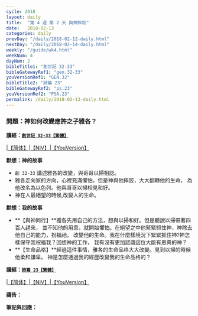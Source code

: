 ```yaml
---
cycle: 2018
layout: daily
title:  "第 4 週 第 2 天 與神摔跤"
date:   2018-02-13
categories: daily
prevDay: "/daily/2018-02-12-daily.html"
nextDay: "/daily/2018-02-14-daily.html"
weekly: "/guide/wk4.html"
weekNum: 4
dayNum: 2
bibleTitle1: "創世記 32-33"
bibleGatewayRef1: "gen.32-33"
youVersionRef1: "GEN.32"
bibleTitle2: "詩篇 23"
bibleGatewayRef2: "ps.23"
youVersionRef2: "PSA.23"
permalink: /daily/2018-02-13-daily.html
---
```


### 問題：神如何改變應許之子雅各？

**讀經：[`創世記 32-33【繁體】`](https://www.biblegateway.com/passage/?search=gen.32-33&version=CUVMPT)**

|[【简体】](https://www.biblegateway.com/passage/?search=gen.32-33&version=CUVMPS)|[【NIV】](https://www.biblegateway.com/passage/?search=gen.32-33&version=NIV)|[【YouVersion】](https://www.bible.com/zh-TW/bible/46/GEN.32.CUNP)

**默想：神的故事**
+ `創 32-33` 講述雅各的改變，與哥哥以掃相認。
+ 雅各走向家的方向，心裡充滿懼怕。但是神與他摔跤，大大翻轉他的生命，
為他改名為以色列。他與哥哥以掃相見和好。
+ 神在人最絕望的時候,改變人的生命。

**默想：我的故事**
+ **【與神同行】**雅各先用自己的方法，想與以掃和好。但是聽說以掃帶著四百人趕來，
並不知他的用意，就開始懼怕。在絕望之中他緊緊抓住神，神除去他自己的能力，祝福祂，
改變他的生命。我在什麼樣境況下緊緊抓住神?神怎樣保守我祝福我？回想神的工作，
我有沒有更加認識這位大能有恩典的神？
+ **【生命品格】**經過這件事情，雅各的生命品格大大改變。見到以掃的時候他柔和謙卑。
神是怎麼通過我的經歷改變我的生命品格的？

**讀經：[`詩篇 23【繁體】`](https://www.biblegateway.com/passage/?search=ps.23&version=CUVMPT)**

|[【简体】](https://www.biblegateway.com/passage/?search=ps.23&version=CUVMPS)|[【NIV】](https://www.biblegateway.com/passage/?search=ps.23&version=NIV)|[【YouVersion】](https://www.bible.com/zh-TW/bible/46/PSA.23.CUNP)

**禱告：**

**筆記與回應：**
